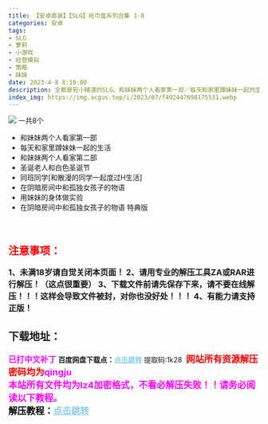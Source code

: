 ```yaml
---
title: 【安卓直装】【SLG】纸巾盒系列合集 1-8
categories: 安卓
tags:
- SLG
- 萝莉
- 小游戏
- 经营模拟
- 策略
- 妹妹
date: 2023-4-8 8:10:00
description: 全都是短小精湛的SLG。和妹妹两个人看家第一部／每天和家里蹲妹妹一起的生活／和妹妹两个人看家第二部／圣诞老人和白色圣诞节／同班同学[和散漫的同学一起度过H生活]
index_img: https://img.acgus.top/i/2023/07/f492447698175531.webp
---
```

![](https://img.acgus.top/i/2023/07/f492447698175531.webp)
一共8个
- 和妹妹两个人看家第一部
- 每天和家里蹲妹妹一起的生活
- 和妹妹两个人看家第二部
- 圣诞老人和白色圣诞节
- 同班同学[和散漫的同学一起度过H生活]
- 在阴暗房间中和孤独女孩子的物语
- 用妹妹的身体做实验
- 在阴暗房间中和孤独女孩子的物语   特典版
<br>




## <font color=#FF0000 >注意事项：</font>
<font size=3><b>1、未满18岁请自觉关闭本页面！
2、请用专业的解压工具ZA或RAR进行解压！（这点很重要）
3、下载文件前请先保存下来，请不要在线解压！！！这样会导致文件被封，对你也没好处！！！
4、有能力请支持正版！</b></font>

## 下载地址：
<font color=#FF00FF size=3><b>已打中文补丁</b></font>
<b>百度网盘下载点：</b><a href="https://pan.baidu.com/s/1AZXZozCtEIXX38S5UtJ7tg?pwd=1k28" style="color: #87CEEB;"><b>点击跳转</b></a> 提取码:1k28
<a style="padding: 0" href="https://post.qingju.org/AD/"><img style="max-width:100%" src="https://img.acgus.top/i/2024/07/478f689b8021d8d499ab43d21acf137a.gif" alt=""></a>
<b><font color=#FF0000 size=4>网站所有资源解压密码均为</b></font><b><font color=#FF00FF size=4>qingju</font><font color=#FF0000 ></font></b><br><b><font color=#FF00FF size=4>本站所有文件均为lz4加密格式，不看必解压失败！！请务必阅读以下教程。</b></font><br><b><font color=#000 size=4>解压教程：</b><a href="https://post.qingju.org/tutorial/000/" style="color: #87CEEB;"><b>点击跳转</b></a>
